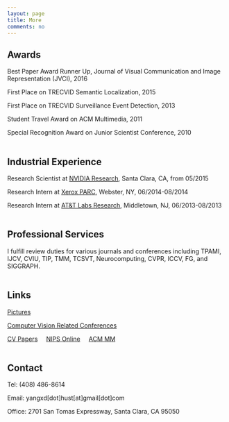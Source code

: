 ```yaml
---
layout: page
title: More
comments: no
---
```


## Awards

Best Paper Award Runner Up, Journal of Visual Communication and Image Representation (JVCI), 2016

First Place on TRECVID Semantic Localization, 2015

First Place on TRECVID Surveillance Event Detection, 2013

Student Travel Award on ACM Multimedia, 2011

Special Recognition Award on Junior Scientist Conference, 2010
<br><br>

## Industrial Experience

Research Scientist at [NVIDIA Research](https://research.nvidia.com), Santa Clara, CA, from 05/2015

Research Intern at [Xerox PARC](http://www.parc.com), Webster, NY, 06/2014-08/2014

Research Intern at [AT&T Labs Research](http://www.research.att.com), Middletown, NJ, 06/2013-08/2013
<br><br>

## Professional Services

I fulfill review duties for various journals and conferences including TPAMI, IJCV, CVIU, TIP, TMM, TCSVT, Neurocomputing, CVPR, ICCV, FG, and SIGGRAPH.
<br><br>

## Links

[Pictures](http://www.instagram.com/visualyang)

[Computer Vision Related Conferences](http://conferences.visionbib.com/Iris-Conferences.html)

[CV Papers](http://www.cvpapers.com) &nbsp;&nbsp;&nbsp; [NIPS Online](http://books.nips.cc) &nbsp;&nbsp;&nbsp; [ACM MM](http://dl.acm.org/event.cfm?id=RE179&CFID=153216990&CFTOKEN=55908370)
<br><br>

## Contact

Tel: (408) 486-8614

Email: yangxd[dot]hust[at]gmail[dot]com

Office: 2701 San Tomas Expressway, Santa Clara, CA 95050